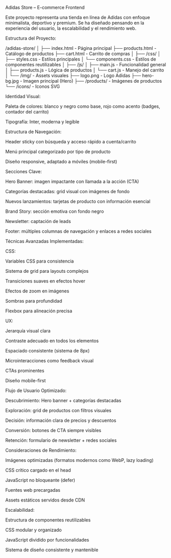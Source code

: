 Adidas Store – E-commerce Frontend

Este proyecto representa una tienda en línea de Adidas con enfoque minimalista, deportivo y premium. Se ha diseñado pensando en la experiencia del usuario, la escalabilidad y el rendimiento web.

Estructura del Proyecto:

/adidas-store/ │ ├── index.html - Página principal
├── products.html - Catálogo de productos
├── cart.html - Carrito de compras
│ ├── /css/
│ ├── styles.css - Estilos principales
│ └── components.css - Estilos de componentes reutilizables
│ ├── /js/
│ ├── main.js - Funcionalidad general
│ ├── products.js - Lógica de productos
│ └── cart.js - Manejo del carrito
│ └── /img/ - Assets visuales
├── logo.png - Logo Adidas
├── hero-bg.jpg - Imagen principal (Hero)
├── /products/ - Imágenes de productos
└── /icons/ - Iconos SVG

Identidad Visual:

Paleta de colores: blanco y negro como base, rojo como acento (badges, contador del carrito)

Tipografía: Inter, moderna y legible

Estructura de Navegación:

Header sticky con búsqueda y acceso rápido a cuenta/carrito

Menú principal categorizado por tipo de producto

Diseño responsive, adaptado a móviles (mobile-first)

Secciones Clave:

Hero Banner: imagen impactante con llamada a la acción (CTA)

Categorías destacadas: grid visual con imágenes de fondo

Nuevos lanzamientos: tarjetas de producto con información esencial

Brand Story: sección emotiva con fondo negro

Newsletter: captación de leads

Footer: múltiples columnas de navegación y enlaces a redes sociales

Técnicas Avanzadas Implementadas:

CSS:

Variables CSS para consistencia

Sistema de grid para layouts complejos

Transiciones suaves en efectos hover

Efectos de zoom en imágenes

Sombras para profundidad

Flexbox para alineación precisa

UX:

Jerarquía visual clara

Contraste adecuado en todos los elementos

Espaciado consistente (sistema de 8px)

Microinteracciones como feedback visual

CTAs prominentes

Diseño mobile-first

Flujo de Usuario Optimizado:

Descubrimiento: Hero banner + categorías destacadas

Exploración: grid de productos con filtros visuales

Decisión: información clara de precios y descuentos

Conversión: botones de CTA siempre visibles

Retención: formulario de newsletter + redes sociales

Consideraciones de Rendimiento:

Imágenes optimizadas (formatos modernos como WebP, lazy loading)

CSS crítico cargado en el head

JavaScript no bloqueante (defer)

Fuentes web precargadas

Assets estáticos servidos desde CDN

Escalabilidad:

Estructura de componentes reutilizables

CSS modular y organizado

JavaScript dividido por funcionalidades

Sistema de diseño consistente y mantenible
